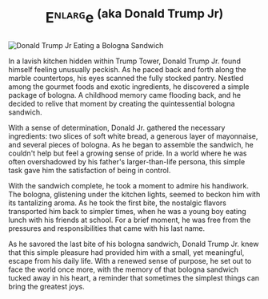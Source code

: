 # <p align="center">Eᴺᴸᴬᴿᴳe <sup>(aka Donald Trump Jr)</sup></p>

![Donald Trump Jr Eating a Bologna Sandwich](https://bafkreiehhe6uwclvupa33k35jn2anmucigvnh2w7gmds7rh3mn6k2n4oue.ipfs.nftstorage.link/)

In a lavish kitchen hidden within Trump Tower, Donald Trump Jr. found himself feeling unusually peckish. As he paced back and forth along the marble countertops, his eyes scanned the fully stocked pantry. Nestled among the gourmet foods and exotic ingredients, he discovered a simple package of bologna. A childhood memory came flooding back, and he decided to relive that moment by creating the quintessential bologna sandwich.

With a sense of determination, Donald Jr. gathered the necessary ingredients: two slices of soft white bread, a generous layer of mayonnaise, and several pieces of bologna. As he began to assemble the sandwich, he couldn't help but feel a growing sense of pride. In a world where he was often overshadowed by his father's larger-than-life persona, this simple task gave him the satisfaction of being in control.

With the sandwich complete, he took a moment to admire his handiwork. The bologna, glistening under the kitchen lights, seemed to beckon him with its tantalizing aroma. As he took the first bite, the nostalgic flavors transported him back to simpler times, when he was a young boy eating lunch with his friends at school. For a brief moment, he was free from the pressures and responsibilities that came with his last name.

As he savored the last bite of his bologna sandwich, Donald Trump Jr. knew that this simple pleasure had provided him with a small, yet meaningful, escape from his daily life. With a renewed sense of purpose, he set out to face the world once more, with the memory of that bologna sandwich tucked away in his heart, a reminder that sometimes the simplest things can bring the greatest joys.
